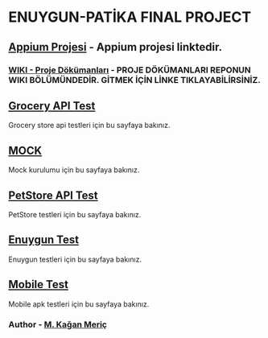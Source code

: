 # ENUYGUN-PATİKA FINAL PROJECT

## [Appium Projesi](https://github.com/mkaganm/Enuygun-Patika-Final-Project-Appium) - Appium projesi linktedir.

### [WIKI - Proje Dökümanları](https://github.com/mkaganm/Enuygun-Patika-Test-Automation-Bootcamp-Final-Project/wiki) - PROJE DÖKÜMANLARI REPONUN WIKI BÖLÜMÜNDEDİR. GİTMEK İÇİN LİNKE TIKLAYABİLİRSİNİZ. 


## [Grocery API Test](https://github.com/mkaganm/Enuygun-Patika-Test-Automation-Bootcamp-Final-Project/wiki/Grocery-Store-Tests)
Grocery store api testleri için bu sayfaya bakınız.

## [MOCK](https://github.com/mkaganm/Enuygun-Patika-Test-Automation-Bootcamp-Final-Project/wiki/MOCK)
Mock kurulumu için bu sayfaya bakınız.

## [PetStore API Test](https://github.com/mkaganm/Enuygun-Patika-Test-Automation-Bootcamp-Final-Project/wiki/PetStore-API-Test)
PetStore testleri için bu sayfaya bakınız.

## [Enuygun Test](https://github.com/mkaganm/Enuygun-Patika-Final-Project/wiki/Enuygun-Tests)
Enuygun testleri için bu sayfaya bakınız.

## [Mobile Test](https://github.com/mkaganm/Enuygun-Patika-Final-Project/wiki/Mobile-Test)
Mobile apk testleri için bu sayfaya bakınız.

### Author - [M. Kağan Meriç](https://github.com/mkaganm)
